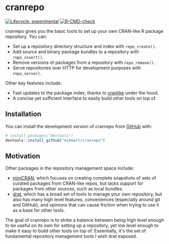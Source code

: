 # cranrepo

<!-- badges: start -->
[![Lifecycle: experimental](https://img.shields.io/badge/lifecycle-experimental-orange.svg)](https://lifecycle.r-lib.org/articles/stages.html#experimental)
[![R-CMD-check](https://github.com/mikmart/cranrepo/actions/workflows/R-CMD-check.yaml/badge.svg)](https://github.com/mikmart/cranrepo/actions/workflows/R-CMD-check.yaml)
<!-- badges: end -->

cranrepo gives you the basic tools to set up your own CRAN-like R package repository. You can:

- Set up a repository directory structure and index with `repo_create()`.
- Add source and binary package bundles to a repository with `repo_insert()`.
- Remove versions of packages from a repository with `repo_remove()`.
- Serve repositories over HTTP for development purposes with `repo_serve()`.

Other key features include:

- Fast updates to the package index, thanks to [cranlike](https://cran.r-project.org/package=cranlike) under the hood.
- A concise yet sufficient interface to easily build other tools on top of.

## Installation

You can install the development version of cranrepo from [GitHub](https://github.com/) with:

``` r
# install.packages("devtools")
devtools::install_github("mikmart/cranrepo")
```

## Motivation

Other packages in the repository management space include:

- [miniCRAN](https://cran.r-project.org/package=miniCRAN), which focuses on
creating complete snapshots of sets of curated packages from CRAN-like repos,
but lacks support for packages from other sources, such as local bundles.
- [drat](https://cran.r-project.org/package=drat), which has a broad set of
tools to manage your own repository, but also has many high level features,
conveniences (especially around git and GitHub), and opinions that can cause
friction when trying to use it as a base for other tools.

The goal of cranrepo is to strike a balance between being high level enough to
be useful on its own for setting up a repository, yet low level enough to make
it easy to build other tools on top of. Essentially, it's the set of fundamental
repository management tools I wish drat exposed.
